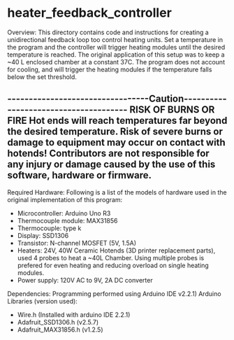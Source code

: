 # heater_feedback_controller
Overview:
This directory contains code and instructions for creating a unidirectional feedback loop too control heating units. Set a temperature in the program and the controller will trigger heating modules until the desired temperature is reached. The original application of this setup was to keep a ~40 L enclosed chamber at a constant 37C. The program does not account for cooling, and will trigger the heating modules if the temperature falls below the set threshold.

---------------------------------Caution--------------------------------------
                          RISK OF BURNS OR FIRE
      Hot ends will reach temperatures far beyond the desired temperature. 
Risk of severe burns or damage to equipment may occur on contact with hotends!
    Contributors are not responsible for any injury or damage caused by the 
                use of this software, hardware or firmware.
------------------------------------------------------------------------------

Required Hardware:
Following is a list of the models of hardware used in the original implementation of this program:
- Microcontroller: Arduino Uno R3
- Thermocouple module: MAX31856
- Thermocouple: type k
- Display: SSD1306
- Transistor: N-channel MOSFET (5V, 1.5A)
- Heaters: 24V, 40W Ceramic Hotends (3D printer replacement parts), used 4 probes to heat a ~40L Chamber. Using multiple probes is prefered for even heating and reducing overload on single heating modules.
- Power supply: 120V AC to 9V, 2A DC converter

Dependencies:
Programming performed using Arduino  IDE v2.2.1)
  Arduino Libraries (version used):
  - Wire.h (Installed with arduino IDE 2.2.1)
  - Adafruit_SSD1306.h (v2.5.7)
  - Adafruit_MAX31856.h (v1.2.5)
